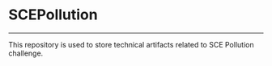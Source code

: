 # SCEPollution
---
This repository is used to store technical artifacts related to SCE Pollution challenge.
